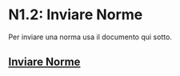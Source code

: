# N1.2: Inviare Norme

Per inviare una norma usa il documento qui sotto.

## [Inviare Norme](https://forms.gle/Q6SMdvfYutR9DsSX6)
